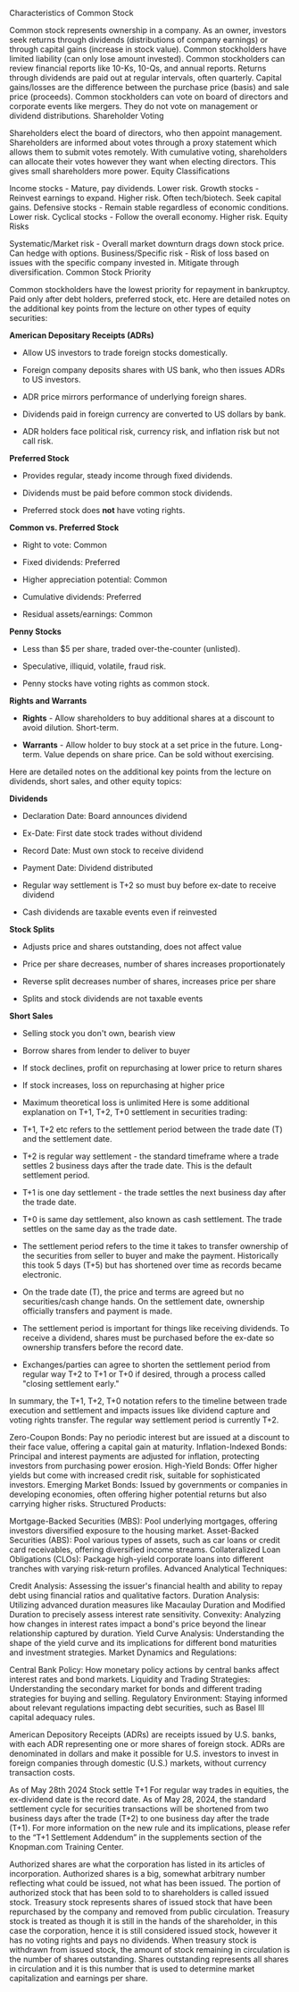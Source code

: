 Characteristics of Common Stock

Common stock represents ownership in a company. As an owner, investors seek returns through dividends (distributions of company earnings) or through capital gains (increase in stock value).
Common stockholders have limited liability (can only lose amount invested).
Common stockholders can review financial reports like 10-Ks, 10-Qs, and annual reports.
Returns through dividends are paid out at regular intervals, often quarterly.
Capital gains/losses are the difference between the purchase price (basis) and sale price (proceeds).
Common stockholders can vote on board of directors and corporate events like mergers. They do not vote on management or dividend distributions.
Shareholder Voting

Shareholders elect the board of directors, who then appoint management.
Shareholders are informed about votes through a proxy statement which allows them to submit votes remotely.
With cumulative voting, shareholders can allocate their votes however they want when electing directors. This gives small shareholders more power.
Equity Classifications

Income stocks - Mature, pay dividends. Lower risk.
Growth stocks - Reinvest earnings to expand. Higher risk. Often tech/biotech. Seek capital gains.
Defensive stocks - Remain stable regardless of economic conditions. Lower risk.
Cyclical stocks - Follow the overall economy. Higher risk.
Equity Risks

Systematic/Market risk - Overall market downturn drags down stock price. Can hedge with options.
Business/Specific risk - Risk of loss based on issues with the specific company invested in. Mitigate through diversification.
Common Stock Priority

Common stockholders have the lowest priority for repayment in bankruptcy. Paid only after debt holders, preferred stock, etc.
Here are detailed notes on the additional key points from the lecture on other types of equity securities:

**American Depositary Receipts (ADRs)**

- Allow US investors to trade foreign stocks domestically.

- Foreign company deposits shares with US bank, who then issues ADRs to US investors.

- ADR price mirrors performance of underlying foreign shares.

- Dividends paid in foreign currency are converted to US dollars by bank.

- ADR holders face political risk, currency risk, and inflation risk but not call risk.

**Preferred Stock**

- Provides regular, steady income through fixed dividends.

- Dividends must be paid before common stock dividends.

- Preferred stock does **not** have voting rights.

**Common vs. Preferred Stock**

- Right to vote: Common

- Fixed dividends: Preferred

- Higher appreciation potential: Common

- Cumulative dividends: Preferred

- Residual assets/earnings: Common

**Penny Stocks**

- Less than $5 per share, traded over-the-counter (unlisted).

- Speculative, illiquid, volatile, fraud risk.

- Penny stocks have voting rights as common stock.

**Rights and Warrants**

- **Rights** - Allow shareholders to buy additional shares at a discount to avoid dilution. Short-term.

- **Warrants** - Allow holder to buy stock at a set price in the future. Long-term. Value depends on share price. Can be sold without exercising.

Here are detailed notes on the additional key points from the lecture on dividends, short sales, and other equity topics:

**Dividends**

- Declaration Date: Board announces dividend

- Ex-Date: First date stock trades without dividend

- Record Date: Must own stock to receive dividend

- Payment Date: Dividend distributed

- Regular way settlement is T+2 so must buy before ex-date to receive dividend

- Cash dividends are taxable events even if reinvested

**Stock Splits**

- Adjusts price and shares outstanding, does not affect value

- Price per share decreases, number of shares increases proportionately

- Reverse split decreases number of shares, increases price per share

- Splits and stock dividends are not taxable events

**Short Sales**

- Selling stock you don't own, bearish view

- Borrow shares from lender to deliver to buyer

- If stock declines, profit on repurchasing at lower price to return shares

- If stock increases, loss on repurchasing at higher price

- Maximum theoretical loss is unlimited
  Here is some additional explanation on T+1, T+2, T+0 settlement in securities trading:

- T+1, T+2 etc refers to the settlement period between the trade date (T) and the settlement date.

- T+2 is regular way settlement - the standard timeframe where a trade settles 2 business days after the trade date. This is the default settlement period.

- T+1 is one day settlement - the trade settles the next business day after the trade date.

- T+0 is same day settlement, also known as cash settlement. The trade settles on the same day as the trade date.

- The settlement period refers to the time it takes to transfer ownership of the securities from seller to buyer and make the payment. Historically this took 5 days (T+5) but has shortened over time as records became electronic.

- On the trade date (T), the price and terms are agreed but no securities/cash change hands. On the settlement date, ownership officially transfers and payment is made.

- The settlement period is important for things like receiving dividends. To receive a dividend, shares must be purchased before the ex-date so ownership transfers before the record date.

- Exchanges/parties can agree to shorten the settlement period from regular way T+2 to T+1 or T+0 if desired, through a process called "closing settlement early."

In summary, the T+1, T+2, T+0 notation refers to the timeline between trade execution and settlement and impacts issues like dividend capture and voting rights transfer. The regular way settlement period is currently T+2.

Zero-Coupon Bonds: Pay no periodic interest but are issued at a discount to their face value, offering a capital gain at maturity.
Inflation-Indexed Bonds: Principal and interest payments are adjusted for inflation, protecting investors from purchasing power erosion.
High-Yield Bonds: Offer higher yields but come with increased credit risk, suitable for sophisticated investors.
Emerging Market Bonds: Issued by governments or companies in developing economies, often offering higher potential returns but also carrying higher risks.
Structured Products:

Mortgage-Backed Securities (MBS): Pool underlying mortgages, offering investors diversified exposure to the housing market.
Asset-Backed Securities (ABS): Pool various types of assets, such as car loans or credit card receivables, offering diversified income streams.
Collateralized Loan Obligations (CLOs): Package high-yield corporate loans into different tranches with varying risk-return profiles.
Advanced Analytical Techniques:

Credit Analysis: Assessing the issuer's financial health and ability to repay debt using financial ratios and qualitative factors.
Duration Analysis: Utilizing advanced duration measures like Macaulay Duration and Modified Duration to precisely assess interest rate sensitivity.
Convexity: Analyzing how changes in interest rates impact a bond's price beyond the linear relationship captured by duration.
Yield Curve Analysis: Understanding the shape of the yield curve and its implications for different bond maturities and investment strategies.
Market Dynamics and Regulations:

Central Bank Policy: How monetary policy actions by central banks affect interest rates and bond markets.
Liquidity and Trading Strategies: Understanding the secondary market for bonds and different trading strategies for buying and selling.
Regulatory Environment: Staying informed about relevant regulations impacting debt securities, such as Basel III capital adequacy rules.

American Depository Receipts (ADRs) are receipts issued by U.S. banks, with each ADR representing one or more shares of foreign stock. ADRs are denominated in dollars and make it possible for U.S. investors to invest in foreign companies through domestic (U.S.) markets, without currency transaction costs.

As of May 28th 2024
Stock settle T+1
For regular way trades in equities, the ex-dividend date is the record date. As of May 28, 2024, the standard settlement cycle for securities transactions will be shortened from two business days after the trade (T+2) to one business day after the trade (T+1). For more information on the new rule and its implications, please refer to the “T+1 Settlement Addendum” in the supplements section of the Knopman.com Training Center.


Authorized shares are what the corporation has listed in its articles of incorporation. Authorized shares is a big, somewhat arbitrary number reflecting what could be issued, not what has been issued. The portion of authorized stock that has been sold to to shareholders is called issued stock. Treasury stock represents shares of issued stock that have been repurchased by the company and removed from public circulation. Treasury stock is treated as though it is still in the hands of the shareholder, in this case the corporation, hence it is still considered issued stock, however it has no voting rights and pays no dividends. When treasury stock is withdrawn from issued stock, the amount of stock remaining in circulation is the number of shares outstanding. Shares outstanding represents all shares in circulation and it is this number that is used to determine market capitalization and earnings per share.